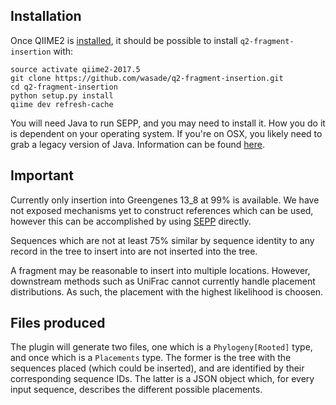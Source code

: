 ## Installation

Once QIIME2 is [installed](https://docs.qiime2.org/2017.5/install/native/), it should be possible to install `q2-fragment-insertion` with:

    source activate qiime2-2017.5
    git clone https://github.com/wasade/q2-fragment-insertion.git
    cd q2-fragment-insertion
    python setup.py install
    qiime dev refresh-cache
    
You will need Java to run SEPP, and you may need to install it. How you do it is dependent on your operating system. If you're on OSX, you likely need to grab a legacy version of Java. Information can be found [here](https://support.apple.com/kb/dl1572?locale=en_US).

## Important

Currently only insertion into Greengenes 13_8 at 99% is available. We have not exposed mechanisms yet to construct references which can be used, however this can be accomplished by using [SEPP](https://github.com/smirarab/sepp) directly.

Sequences which are not at least 75% similar by sequence identity to any record in the tree to insert into are not inserted into the tree.

A fragment may be reasonable to insert into multiple locations. However, downstream methods such as UniFrac cannot currently handle placement distributions. As such, the placement with the highest likelihood is choosen.

## Files produced

The plugin will generate two files, one which is a `Phylogeny[Rooted]` type, and once which is a `Placements` type. The former is the tree with the sequences placed (which could be inserted), and are identified by their corresponding sequence IDs. The latter is a JSON object which, for every input sequence, describes the different possible placements. 
